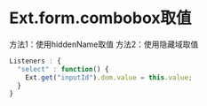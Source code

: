 # Ext.form.combobox取值
方法1：使用hiddenName取值
方法2：使用隐藏域取值
```js
Listeners : {
  "select" : function() {
    Ext.get("inputId").dom.value = this.value;
  }
}
```
